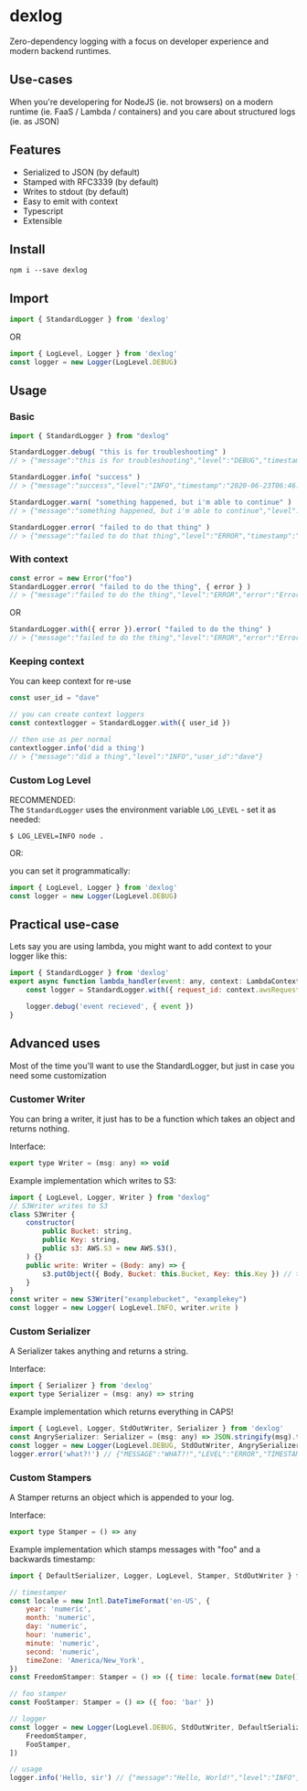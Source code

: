 # dexlog

Zero-dependency logging with a focus on developer experience and modern backend runtimes.

## Use-cases

When you're developering for NodeJS (ie. not browsers) on a modern runtime (ie. FaaS / Lambda / containers) and you care about structured logs (ie. as JSON)

## Features

-   Serialized to JSON (by default)
-   Stamped with RFC3339 (by default)
-   Writes to stdout (by default)
-   Easy to emit with context
-   Typescript
-   Extensible

## Install

```shell
npm i --save dexlog
```

## Import

```js
import { StandardLogger } from 'dexlog'
```

OR

```js
import { LogLevel, Logger } from 'dexlog'
const logger = new Logger(LogLevel.DEBUG)
```

## Usage

### Basic

```js
import { StandardLogger } from "dexlog"

StandardLogger.debug( "this is for troubleshooting" )
// > {"message":"this is for troubleshooting","level":"DEBUG","timestamp":"2020-06-23T06:46:11.799Z"}

StandardLogger.info( "success" )
// > {"message":"success","level":"INFO","timestamp":"2020-06-23T06:46:11.799Z"}

StandardLogger.warn( "something happened, but i'm able to continue" )
// > {"message":"something happened, but i'm able to continue","level":"WARN","timestamp":"2020-06-23T06:46:11.799Z"}

StandardLogger.error( "failed to do that thing" )
// > {"message":"failed to do that thing","level":"ERROR","timestamp":"2020-06-23T06:46:11.799Z"}
```

### With context

```js
const error = new Error("foo")
StandardLogger.error( "failed to do the thing", { error } )
// > {"message":"failed to do the thing","level":"ERROR","error":"Error: foo","timestamp":"2020-06-23T06:46:11.799Z"}
```

OR

```js
StandardLogger.with({ error }).error( "failed to do the thing" )
// > {"message":"failed to do the thing","level":"ERROR","error":"Error: foo","timestamp":"2020-06-23T06:46:11.799Z"}
```

### Keeping context

You can keep context for re-use

```js
const user_id = "dave"

// you can create context loggers
const contextlogger = StandardLogger.with({ user_id })

// then use as per normal
contextlogger.info('did a thing')
// > {"message":"did a thing","level":"INFO","user_id":"dave"}
```

### Custom Log Level

RECOMMENDED:  
The `StandardLogger` uses the environment variable `LOG_LEVEL` - set it as needed:

```shell
$ LOG_LEVEL=INFO node .
```

OR:

you can set it programmatically:

```js
import { LogLevel, Logger } from 'dexlog'
const logger = new Logger(LogLevel.DEBUG)
```

## Practical use-case

Lets say you are using lambda, you might want to add context to your logger like this:

```js
import { StandardLogger } from 'dexlog'
export async function lambda_handler(event: any, context: LambdaContext): Promise<any> {
    const logger = StandardLogger.with({ request_id: context.awsRequestId })

    logger.debug('event recieved', { event })
}
```

## Advanced uses

Most of the time you'll want to use the StandardLogger, but just in case you need some customization

### Customer Writer

You can bring a writer, it just has to be a function which takes an object and returns nothing.

Interface:

```js
export type Writer = (msg: any) => void
```

Example implementation which writes to S3:

```js
import { LogLevel, Logger, Writer } from "dexlog"
// S3Writer writes to S3
class S3Writer {
    constructor(
        public Bucket: string,
        public Key: string,
        public s3: AWS.S3 = new AWS.S3(),
    ) {}
    public write: Writer = (Body: any) => {
        s3.putObject({ Body, Bucket: this.Bucket, Key: this.Key }) // this is an async function, don't actually do this
    }
}
const writer = new S3Writer("examplebucket", "examplekey")
const logger = new Logger( LogLevel.INFO, writer.write )
```

### Custom Serializer

A Serializer takes anything and returns a string.

Interface:

```js
import { Serializer } from 'dexlog'
export type Serializer = (msg: any) => string
```

Example implementation which returns everything in CAPS!

```js
import { LogLevel, Logger, StdOutWriter, Serializer } from 'dexlog'
const AngrySerializer: Serializer = (msg: any) => JSON.stringify(msg).toUpperCase()
const logger = new Logger(LogLevel.DEBUG, StdOutWriter, AngrySerializer)
logger.error('what?!') // {"MESSAGE":"WHAT?!","LEVEL":"ERROR","TIMESTAMP":"2020-06-23T10:02:03.765Z"}
```

### Custom Stampers

A Stamper returns an object which is appended to your log.

Interface:

```js
export type Stamper = () => any
```

Example implementation which stamps messages with "foo" and a backwards timestamp:

```js
import { DefaultSerializer, Logger, LogLevel, Stamper, StdOutWriter } from 'dexlog'

// timestamper
const locale = new Intl.DateTimeFormat('en-US', {
    year: 'numeric',
    month: 'numeric',
    day: 'numeric',
    hour: 'numeric',
    minute: 'numeric',
    second: 'numeric',
    timeZone: 'America/New_York',
})
const FreedomStamper: Stamper = () => ({ time: locale.format(new Date()) })

// foo stamper
const FooStamper: Stamper = () => ({ foo: 'bar' })

// logger
const logger = new Logger(LogLevel.DEBUG, StdOutWriter, DefaultSerializer, [
    FreedomStamper,
    FooStamper,
])

// usage
logger.info('Hello, sir') // {"message":"Hello, World!","level":"INFO","time":"6/23/2020","foo":"bar"}
```
